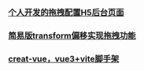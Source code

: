 
### [个人开发的拖拽配置H5后台页面](https://juejin.cn/post/6990000320822657031)

### [简易版transform偏移实现拖拽功能](https://juejin.cn/post/7019207342117879816)

### [creat-vue，vue3+vite脚手架](https://juejin.cn/post/7018344866811740173)